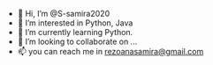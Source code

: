 - 👋 Hi, I’m @S-samira2020
- 👀 I’m interested in Python, Java
- 🌱 I’m currently learning Python.
- 💞️ I’m looking to collaborate on ...
- 📫 you can reach me in rezoanasamira@gmail.com 

<!---
S-samira2020/S-samira2020 is a ✨ special ✨ repository because its `README.md` (this file) appears on your GitHub profile.
You can click the Preview link to take a look at your changes.
--->
